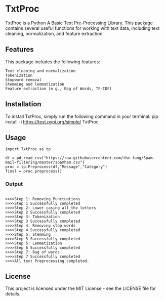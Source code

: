 # TxtProc
TxtProc is a Python A Basic Text Pre-Processing Library. This package contains several useful functions for working with text data, including text cleaning, normalization, and feature extraction.
## Features

This package includes the following features:

    Text cleaning and normalization
    Tokenization
    Stopword removal
    Stemming and lemmatization
    Feature extraction (e.g., Bag of Words, TF-IDF)

## Installation

To install TxtProc, simply run the following command in your terminal:
  pip install -i https://test.pypi.org/simple/ TxtProc
  
## Usage
```
import TxtProc as tp

df = pd.read_csv("https://raw.githubusercontent.com/the-fang/Spam-mail-filtering/master/spamham.csv")
proc = tp.Preprocess(df,"Message","Category")
final = proc.preprocess()
```
### Output
```

>>>>Step 1: Removing Punctuations
>>>>Step 1 Successfully completed
>>>>Step 2: Lower casing all the letters
>>>>Step 2 Successfully completed
>>>>Step 3: Tokenization
>>>>Step 3 Successfully completed
>>>>Step 4: Removing stop words
>>>>Step 4 Successfully completed
>>>>Step 5: Stemming
>>>>Step 5 Successfully completed
>>>>Step 5: Lemmetization
>>>>Step 6 Successfully completed
>>>>Step 7: Bag of words
>>>>Step 7 Successfully completed
>>>>All text Preprocessing completed.
```

## License

This project is licensed under the MIT License - see the LICENSE file for details.
